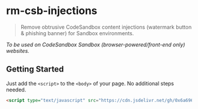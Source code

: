 # rm-csb-injections
> Remove obtrusive CodeSandbox content injections (watermark button & phishing banner) for Sandbox environments.

*To be used on CodeSandbox Sandbox (browser-powered/front-end only) websites.*

## Getting Started
Just add the `<script>` to the `<body>` of your page. No additional steps needed.
```html
<script type="text/javascript" src="https://cdn.jsdelivr.net/gh/0x6a69616e/rm-csb-injections/src/rm-csb-injections.min.js"></script>
```
